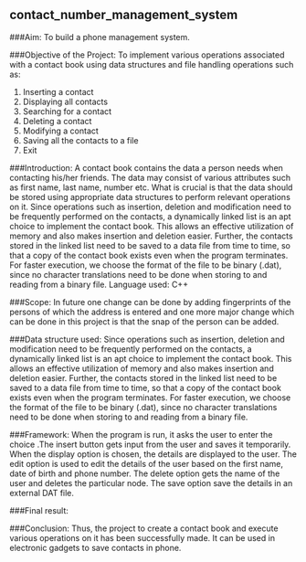 ## contact_number_management_system

###Aim:
 To build a phone management system.

###Objective of the Project:
To implement various operations associated with a contact book using data structures and file
handling operations such as:
1. Inserting a contact
2. Displaying all contacts
3. Searching for a contact
4. Deleting a contact
5. Modifying a contact
6. Saving all the contacts to a file
7. Exit

###Introduction:
 A contact book contains the data a person needs when contacting his/her friends. The
data may consist of various attributes such as first name, last name, number etc. What
is crucial is that the data should be stored using appropriate data structures to perform
relevant operations on it. Since operations such as insertion, deletion and modification
need to be frequently performed on the contacts, a dynamically linked list is an apt
choice to implement the contact book. This allows an effective utilization of memory
and also makes insertion and deletion easier. Further, the contacts stored in the linked
list need to be saved to a data file from time to time, so that a copy of the contact book
exists even when the program terminates. For faster execution, we choose the format
of the file to be binary (.dat), since no character translations need to be done when
storing to and reading from a binary file.
Language used: C++

###Scope:
 In future one change can be done by adding fingerprints of the persons of which the
 address is entered and one more major change which can be done in this project is that
 the snap of the person can be added.
 
###Data structure used:
 Since operations such as insertion, deletion and modification need to be frequently
performed on the contacts, a dynamically linked list is an apt choice to implement the
contact book. This allows an effective utilization of memory and also makes insertion
and deletion easier. Further, the contacts stored in the linked list need to be saved to a
data file from time to time, so that a copy of the contact book exists even when the
program terminates. For faster execution, we choose the format of the file to be binary
(.dat), since no character translations need to be done when storing to and reading
from a binary file.

###Framework:
 When the program is run, it asks the user to enter the choice .The insert button gets
 input from the user and saves it temporarily. When the display option is chosen, the
 details are displayed to the user. The edit option is used to edit the details of the user
 based on the first name, date of birth and phone number. The delete option gets the
 name of the user and deletes the particular node. The save option save the details in an
 external DAT file. 
 
###Final result:
 <img srv="Result11.png">
 <img srv="Result12.png">
 <img srv="Result13.png">
 
###Conclusion:
Thus, the project to create a contact book and execute various operations on it has been
successfully made. It can be used in electronic gadgets to save contacts in phone.
